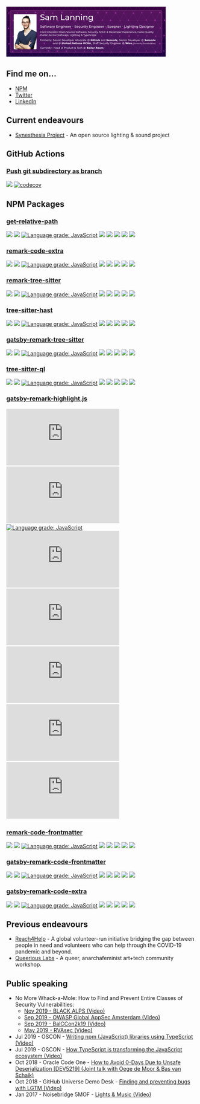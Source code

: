 ![](https://github.com/s0/s0/raw/main/header.svg)

## Find me on...

* [NPM](https://www.npmjs.com/~s0)
* [Twitter](https://twitter.com/samlanning)
* [LinkedIn](https://www.linkedin.com/in/smlanning/)

## Current endeavours

* [Synesthesia Project](https://synesthesia-project.org/) -
  An open source lighting &amp; sound project

## GitHub Actions

### [Push git subdirectory as branch](https://github.com/marketplace/actions/push-git-subdirectory-as-branch)

[![](https://github.com/s0/git-publish-subdir-action/workflows/Scheduled%20tests/badge.svg)](https://github.com/s0/git-publish-subdir-action/actions?workflow=Scheduled+tests) [![codecov](https://codecov.io/gh/s0/git-publish-subdir-action/branch/master/graph/badge.svg)](https://codecov.io/gh/s0/git-publish-subdir-action)

## NPM Packages

### [get-relative-path](https://github.com/s0/ts-util/tree/develop/get-relative-path)

![](https://badgen.net/npm/v/get-relative-path?icon=npm&label=) ![](https://img.shields.io/npm/types/get-relative-path) [![Language grade: JavaScript](https://img.shields.io/lgtm/grade/javascript/g/s0/ts-util.svg?logo=lgtm&logoWidth=18)](https://lgtm.com/projects/g/s0/ts-util/context:javascript) ![](https://badgen.net/npm/dt/get-relative-path?icon=npm) ![](https://badgen.net/npm/dm/get-relative-path?icon=npm) ![](https://badgen.net/github/open-prs/s0/ts-util?icon=github) ![](https://badgen.net/github/open-issues/s0/ts-util?icon=github) ![](https://badgen.net/github/stars/s0/ts-util?icon=github)

### [remark-code-extra](https://github.com/s0/remark-code-extra)

![](https://badgen.net/npm/v/remark-code-extra?icon=npm&label=) ![](https://img.shields.io/npm/types/remark-code-extra) [![Language grade: JavaScript](https://img.shields.io/lgtm/grade/javascript/g/s0/remark-code-extra.svg?logo=lgtm&logoWidth=18)](https://lgtm.com/projects/g/s0/remark-code-extra/context:javascript) ![](https://badgen.net/npm/dt/remark-code-extra?icon=npm) ![](https://badgen.net/npm/dm/remark-code-extra?icon=npm) ![](https://badgen.net/github/open-prs/s0/remark-code-extra?icon=github) ![](https://badgen.net/github/open-issues/s0/remark-code-extra?icon=github) ![](https://badgen.net/github/stars/s0/remark-code-extra?icon=github)

### [remark-tree-sitter](https://github.com/s0/remark-tree-sitter)

![](https://badgen.net/npm/v/remark-tree-sitter?icon=npm&label=) ![](https://img.shields.io/npm/types/remark-tree-sitter) [![Language grade: JavaScript](https://img.shields.io/lgtm/grade/javascript/g/s0/remark-tree-sitter.svg?logo=lgtm&logoWidth=18)](https://lgtm.com/projects/g/s0/remark-tree-sitter/context:javascript) ![](https://badgen.net/npm/dt/remark-tree-sitter?icon=npm) ![](https://badgen.net/npm/dm/remark-tree-sitter?icon=npm) ![](https://badgen.net/github/open-prs/s0/remark-tree-sitter?icon=github) ![](https://badgen.net/github/open-issues/s0/remark-tree-sitter?icon=github) ![](https://badgen.net/github/stars/s0/remark-tree-sitter?icon=github)

### [tree-sitter-hast](https://github.com/s0/tree-sitter-hast)

![](https://badgen.net/npm/v/tree-sitter-hast?icon=npm&label=) ![](https://img.shields.io/npm/types/tree-sitter-hast) [![Language grade: JavaScript](https://img.shields.io/lgtm/grade/javascript/g/s0/tree-sitter-hast.svg?logo=lgtm&logoWidth=18)](https://lgtm.com/projects/g/s0/tree-sitter-hast/context:javascript) ![](https://badgen.net/npm/dt/tree-sitter-hast?icon=npm) ![](https://badgen.net/npm/dm/tree-sitter-hast?icon=npm) ![](https://badgen.net/github/open-prs/s0/tree-sitter-hast?icon=github) ![](https://badgen.net/github/open-issues/s0/tree-sitter-hast?icon=github) ![](https://badgen.net/github/stars/s0/tree-sitter-hast?icon=github)

### [gatsby-remark-tree-sitter](https://github.com/s0/gatsby-remark-tree-sitter)

![](https://badgen.net/npm/v/gatsby-remark-tree-sitter?icon=npm&label=) ![](https://img.shields.io/npm/types/gatsby-remark-tree-sitter) [![Language grade: JavaScript](https://img.shields.io/lgtm/grade/javascript/g/s0/gatsby-remark-tree-sitter.svg?logo=lgtm&logoWidth=18)](https://lgtm.com/projects/g/s0/gatsby-remark-tree-sitter/context:javascript) ![](https://badgen.net/npm/dt/gatsby-remark-tree-sitter?icon=npm) ![](https://badgen.net/npm/dm/gatsby-remark-tree-sitter?icon=npm) ![](https://badgen.net/github/open-prs/s0/gatsby-remark-tree-sitter?icon=github) ![](https://badgen.net/github/open-issues/s0/gatsby-remark-tree-sitter?icon=github) ![](https://badgen.net/github/stars/s0/gatsby-remark-tree-sitter?icon=github)

### [tree-sitter-ql](https://github.com/s0/tree-sitter-ql)

![](https://badgen.net/npm/v/tree-sitter-ql?icon=npm&label=) ![](https://img.shields.io/npm/types/tree-sitter-ql) [![Language grade: JavaScript](https://img.shields.io/lgtm/grade/javascript/g/s0/tree-sitter-ql.svg?logo=lgtm&logoWidth=18)](https://lgtm.com/projects/g/s0/tree-sitter-ql/context:javascript) ![](https://badgen.net/npm/dt/tree-sitter-ql?icon=npm) ![](https://badgen.net/npm/dm/tree-sitter-ql?icon=npm) ![](https://badgen.net/github/open-prs/s0/tree-sitter-ql?icon=github) ![](https://badgen.net/github/open-issues/s0/tree-sitter-ql?icon=github) ![](https://badgen.net/github/stars/s0/tree-sitter-ql?icon=github)

### [gatsby-remark-highlight.js](https://github.com/s0/gatsby-remark-highlight.js)

![](https://badgen.net/npm/v/gatsby-remark-highlight.js?icon=npm&label=) ![](https://img.shields.io/npm/types/gatsby-remark-highlight.js) [![Language grade: JavaScript](https://img.shields.io/lgtm/grade/javascript/g/s0/gatsby-remark-highlight.js.svg?logo=lgtm&logoWidth=18)](https://lgtm.com/projects/g/s0/gatsby-remark-highlight.js/context:javascript) ![](https://badgen.net/npm/dt/gatsby-remark-highlight.js?icon=npm) ![](https://badgen.net/npm/dm/gatsby-remark-highlight.js?icon=npm) ![](https://badgen.net/github/open-prs/s0/gatsby-remark-highlight.js?icon=github) ![](https://badgen.net/github/open-issues/s0/gatsby-remark-highlight.js?icon=github) ![](https://badgen.net/github/stars/s0/gatsby-remark-highlight.js?icon=github)

### [remark-code-frontmatter](https://github.com/s0/remark-code-frontmatter)

![](https://badgen.net/npm/v/remark-code-frontmatter?icon=npm&label=) ![](https://img.shields.io/npm/types/remark-code-frontmatter) [![Language grade: JavaScript](https://img.shields.io/lgtm/grade/javascript/g/s0/remark-code-frontmatter.svg?logo=lgtm&logoWidth=18)](https://lgtm.com/projects/g/s0/remark-code-frontmatter/context:javascript) ![](https://badgen.net/npm/dt/remark-code-frontmatter?icon=npm) ![](https://badgen.net/npm/dm/remark-code-frontmatter?icon=npm) ![](https://badgen.net/github/open-prs/s0/remark-code-frontmatter?icon=github) ![](https://badgen.net/github/open-issues/s0/remark-code-frontmatter?icon=github) ![](https://badgen.net/github/stars/s0/remark-code-frontmatter?icon=github)

### [gatsby-remark-code-frontmatter](https://github.com/s0/gatsby-remark-code-frontmatter)

![](https://badgen.net/npm/v/gatsby-remark-code-frontmatter?icon=npm&label=) ![](https://img.shields.io/npm/types/gatsby-remark-code-frontmatter) [![Language grade: JavaScript](https://img.shields.io/lgtm/grade/javascript/g/s0/gatsby-remark-code-frontmatter.svg?logo=lgtm&logoWidth=18)](https://lgtm.com/projects/g/s0/gatsby-remark-code-frontmatter/context:javascript) ![](https://badgen.net/npm/dt/gatsby-remark-code-frontmatter?icon=npm) ![](https://badgen.net/npm/dm/gatsby-remark-code-frontmatter?icon=npm) ![](https://badgen.net/github/open-prs/s0/gatsby-remark-code-frontmatter?icon=github) ![](https://badgen.net/github/open-issues/s0/gatsby-remark-code-frontmatter?icon=github) ![](https://badgen.net/github/stars/s0/gatsby-remark-code-frontmatter?icon=github)

### [gatsby-remark-code-extra](https://github.com/s0/gatsby-remark-code-extra)

![](https://badgen.net/npm/v/gatsby-remark-code-extra?icon=npm&label=) ![](https://img.shields.io/npm/types/gatsby-remark-code-extra) [![Language grade: JavaScript](https://img.shields.io/lgtm/grade/javascript/g/s0/gatsby-remark-code-extra.svg?logo=lgtm&logoWidth=18)](https://lgtm.com/projects/g/s0/gatsby-remark-code-extra/context:javascript) ![](https://badgen.net/npm/dt/gatsby-remark-code-extra?icon=npm) ![](https://badgen.net/npm/dm/gatsby-remark-code-extra?icon=npm) ![](https://badgen.net/github/open-prs/s0/gatsby-remark-code-extra?icon=github) ![](https://badgen.net/github/open-issues/s0/gatsby-remark-code-extra?icon=github) ![](https://badgen.net/github/stars/s0/gatsby-remark-code-extra?icon=github)

## Previous endeavours

* [Reach4Help](https://reach4help.org/) -
  A global volunteer-run initiative bridging the gap between people in need and
  volunteers who can help through the COVID-19 pandemic and beyond.
* [Queerious Labs](https://queeriouslabs.com/) -
  A queer, anarchafeminist art+tech community workshop.

## Public speaking

* No More Whack-a-Mole: How to Find and Prevent Entire Classes of Security
  Vulnerabilities:
  * [Nov 2019 - BLACK ALPS (Video)](https://www.youtube.com/watch?v=7pXvZsMRVig)
  * [Sep 2019 - OWASP Global AppSec Amsterdam (Video)](https://www.youtube.com/watch?v=1wbt1xM9jUc)
  * [Sep 2019 - BalCCon2k19 (Video)](https://www.youtube.com/watch?v=HMXa26xJE9Q)
  * [May 2019 - RVAsec (Video)](https://www.youtube.com/watch?v=IY7fL7Tkxxc)
* Jul 2019 - OSCON - [Writing npm (JavaScript) libraries using TypeScript (Video)](https://www.youtube.com/watch?v=m6Jr6w0W1xw)
* Jul 2019 - OSCON - [How TypeScript is transforming the JavaScript ecosystem (Video)](https://www.youtube.com/watch?v=b8AHUXxGas8)
* Oct 2018 - Oracle Code One - [How to Avoid 0-Days Due to Unsafe Deserialization [DEV5219] (Joint talk with Oege de Moor &amp; Bas van Schaik)](https://oracle.rainfocus.com/widget/oracle/oow18/catalogcodeone18?search=DEV5219)
* Oct 2018 - GitHub Universe Demo Desk - [Finding and preventing bugs with LGTM (Video)](https://www.youtube.com/watch?v=aXqUWZYlFzs)
* Jan 2017 - Noisebridge 5MOF - [Lights &amp; Music (Video)](https://www.youtube.com/watch?v=egsswPi8yio)
